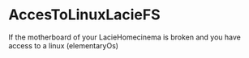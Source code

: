 # AccesToLinuxLacieFS
If the motherboard of your LacieHomecinema is broken
 and you have access to a linux (elementaryOs)
